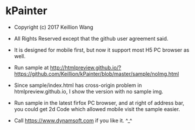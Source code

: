 # kPainter

 - Copyright (c) 2017 Keillion Wang
 - All Rights Reserved except that the github user agreement said.
 
 - It is designed for mobile first, but now it support most H5 PC browser as well.
 - Run sample at http://htmlpreview.github.io/?https://github.com/Keillion/kPainter/blob/master/sample/noImg.html
 - Since sample/index.html has cross-origin problem in htmlpreview.github.io, I show the version with no sample img. 
 - Run sample in the latest firfox PC browser, and at right of address bar, you could get 2d Code which allowed mobile visit the sample easier.
 
 - Call https://www.dynamsoft.com if you like it. ^_^
